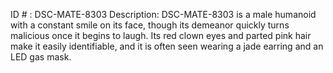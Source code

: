 ID # : DSC-MATE-8303
Description: DSC-MATE-8303 is a male humanoid with a constant smile on its face, though its demeanor quickly turns malicious once it begins to laugh. Its red clown eyes and parted pink hair make it easily identifiable, and it is often seen wearing a jade earring and an LED gas mask.